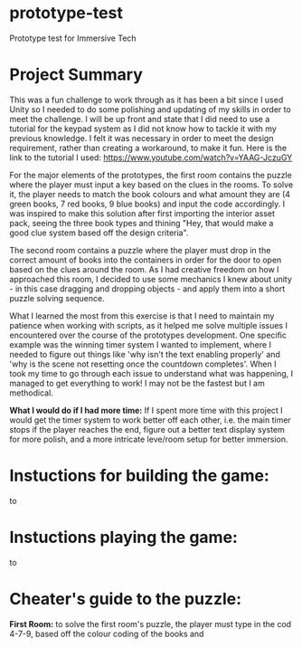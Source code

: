 # prototype-test
Prototype test for Immersive Tech


# Project Summary

This was a fun challenge to work through as it has been a bit since I used Unity so I needed to do some polishing and updating of my skills in order to meet the challenge. I will be up front and state that I did need to use a tutorial for the keypad system as I did not know how to tackle it with my previous knowledge. I felt it was necessary in order to meet the design requirement, rather than creating a workaround, to make it fun. Here is the link to the tutorial I used: https://www.youtube.com/watch?v=YAAG-JczuGY

For the major elements of the prototypes, the first room contains the puzzle where the player must input a key based on the clues in the rooms. To solve it, the player needs to match the book colours and what amount they are (4 green books, 7 red books, 9 blue books) and input the code accordingly. I was inspired to make this solution after first importing the interior asset pack, seeing the three book types and thining "Hey, that would make a good clue system based off the design criteria".

The second room contains a puzzle where the player must drop in the correct amount of books into the containers in order for the door to open based on the clues around the room. As I had creative freedom on how I approached this room, I decided to use some mechanics I knew about unity - in this case dragging and dropping objects - and apply them into a short puzzle solving sequence.

What I learned the most from this exercise is that I need to maintain my patience when working with scripts, as it helped me solve multiple issues I encountered over the course of the prototypes development. One specific example was the winning timer system I wanted to implement, where I needed to figure out things like 'why isn't the text enabling properly' and 'why is the scene not resetting once the countdown completes'. When I took my time to go through each issue to understand what was happening, I managed to get everything to work! I may not be the fastest but I am methodical.

**What I would do if I had more time:** If I spent more time with this project I would get the timer system to work better off each other, i.e. the main timer stops if the player reaches the end, figure out a better text display system for more polish, and a more intricate leve/room setup for better immersion.


# Instuctions for building the game:

to 


# Instuctions playing the game:

to 


# Cheater's guide to the puzzle:

**First Room:** to solve the first room's puzzle, the player must type in the cod 4-7-9, based off the colour coding of the books and
